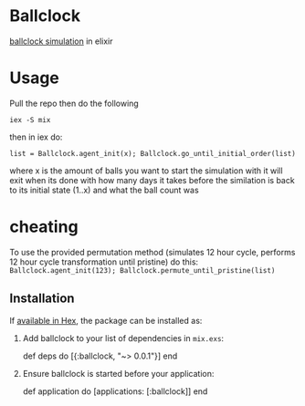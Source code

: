 # Ballclock

[ballclock simulation](http://www.chilton.com/~jimw/ballclk.html) in elixir

# Usage

Pull the repo then do the following

`iex -S mix`

then in iex do:

`list = Ballclock.agent_init(x); Ballclock.go_until_initial_order(list)`

where x is the amount of balls you want to start the simulation with
it will exit when its done with how many days it takes before the similation
is back to its initial state (1..x) and what the ball count was

# cheating

To use the provided permutation method (simulates 12 hour cycle, performs 12 hour cycle transformation until pristine)
do this:
`Ballclock.agent_init(123); Ballclock.permute_until_pristine(list)`

## Installation

If [available in Hex](https://hex.pm/docs/publish), the package can be installed as:

  1. Add ballclock to your list of dependencies in `mix.exs`:

        def deps do
          [{:ballclock, "~> 0.0.1"}]
        end

  2. Ensure ballclock is started before your application:

        def application do
          [applications: [:ballclock]]
        end

